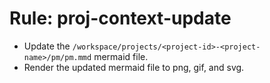 <!-- ---
!-- title: 2025-01-04 18:01:56
!-- author: Yusuke Watanabe
!-- date: /home/ywatanabe/proj/llemacs/workspace/resources/prompts/components/03_rules/proj-context-update.md
!-- --- -->

# Rule: proj-context-update
* Update the `/workspace/projects/<project-id>-<project-name>/pm/pm.mmd` mermaid file.
* Render the updated mermaid file to png, gif, and svg.